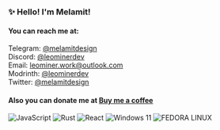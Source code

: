 
### ✨ Hello! I'm Melamit!
#### You can reach me at:</strong>
Telegram: [@melamitdesign](https://t.me/melamitdesign)</br>
Discord: [@leominerdev](https://discordapp.com/users/717034948036526180)</br>
Email: leominer.work@outlook.com</br>
Modrinth: [@leominerdev](https://modrinth.com/user/leominerdev)</br>
Twitter: [@melamitdesign](https://x.com/melamitdesign)</br>
#### Also you can donate me at [Buy me a coffee](https://www.buymeacoffee.com/leominerdev)
![JavaScript](https://img.shields.io/badge/JavaScript-F7DF1E?style=for-the-badge&logo=JavaScript&logoColor=000000)  ![Rust](https://img.shields.io/badge/Rust-000000?style=for-the-badge&logo=Rust&logoColor=FFFFFF) ![React](https://img.shields.io/badge/React-61DAFB?style=for-the-badge&logo=React&logoColor=000000) <img src="https://img.shields.io/badge/Windows 11-0078D4?style=for-the-badge&logo=Windows 11&logoColor=FFFFFF" alt="Windows 11"> ![FEDORA LINUX](https://img.shields.io/badge/FEDORA%20LINUX-blue?style=for-the-badge&logo=fedora&logoColor=white)
